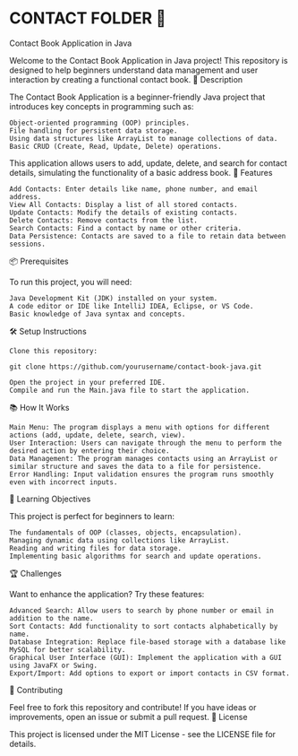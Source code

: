 # CONTACT FOLDER 📒
Contact Book Application in Java 

Welcome to the Contact Book Application in Java project! This repository is designed to help beginners understand data management and user interaction by creating a functional contact book.
📖 Description

The Contact Book Application is a beginner-friendly Java project that introduces key concepts in programming such as:

    Object-oriented programming (OOP) principles.
    File handling for persistent data storage.
    Using data structures like ArrayList to manage collections of data.
    Basic CRUD (Create, Read, Update, Delete) operations.

This application allows users to add, update, delete, and search for contact details, simulating the functionality of a basic address book.
🚀 Features

    Add Contacts: Enter details like name, phone number, and email address.
    View All Contacts: Display a list of all stored contacts.
    Update Contacts: Modify the details of existing contacts.
    Delete Contacts: Remove contacts from the list.
    Search Contacts: Find a contact by name or other criteria.
    Data Persistence: Contacts are saved to a file to retain data between sessions.

📦 Prerequisites

To run this project, you will need:

    Java Development Kit (JDK) installed on your system.
    A code editor or IDE like IntelliJ IDEA, Eclipse, or VS Code.
    Basic knowledge of Java syntax and concepts.

🛠️ Setup Instructions

    Clone this repository:

    git clone https://github.com/yourusername/contact-book-java.git  

    Open the project in your preferred IDE.
    Compile and run the Main.java file to start the application.

📚 How It Works

    Main Menu: The program displays a menu with options for different actions (add, update, delete, search, view).
    User Interaction: Users can navigate through the menu to perform the desired action by entering their choice.
    Data Management: The program manages contacts using an ArrayList or similar structure and saves the data to a file for persistence.
    Error Handling: Input validation ensures the program runs smoothly even with incorrect inputs.

🌱 Learning Objectives

This project is perfect for beginners to learn:

    The fundamentals of OOP (classes, objects, encapsulation).
    Managing dynamic data using collections like ArrayList.
    Reading and writing files for data storage.
    Implementing basic algorithms for search and update operations.

🏆 Challenges

Want to enhance the application? Try these features:

    Advanced Search: Allow users to search by phone number or email in addition to the name.
    Sort Contacts: Add functionality to sort contacts alphabetically by name.
    Database Integration: Replace file-based storage with a database like MySQL for better scalability.
    Graphical User Interface (GUI): Implement the application with a GUI using JavaFX or Swing.
    Export/Import: Add options to export or import contacts in CSV format.

🤝 Contributing

Feel free to fork this repository and contribute! If you have ideas or improvements, open an issue or submit a pull request.
📜 License

This project is licensed under the MIT License - see the LICENSE file for details.
